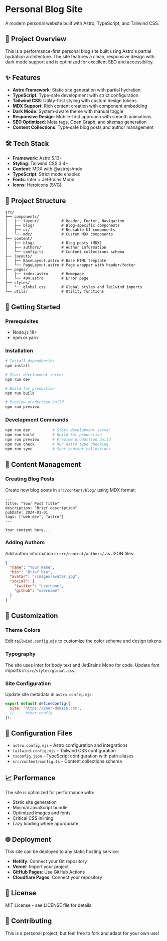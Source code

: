 # Personal Blog Site

A modern personal website built with Astro, TypeScript, and Tailwind CSS.

## 🚀 Project Overview

This is a performance-first personal blog site built using Astro's partial hydration architecture. The site features a clean, responsive design with dark mode support and is optimized for excellent SEO and accessibility.

## ✨ Features

- **Astro Framework**: Static site generation with partial hydration
- **TypeScript**: Type-safe development with strict configuration
- **Tailwind CSS**: Utility-first styling with custom design tokens
- **MDX Support**: Rich content creation with component embedding
- **Dark Mode**: System-aware theme with manual toggle
- **Responsive Design**: Mobile-first approach with smooth animations
- **SEO Optimized**: Meta tags, Open Graph, and sitemap generation
- **Content Collections**: Type-safe blog posts and author management

## 🛠️ Tech Stack

- **Framework**: Astro 5.13+
- **Styling**: Tailwind CSS 3.4+
- **Content**: MDX with @astrojs/mdx
- **TypeScript**: Strict mode enabled
- **Fonts**: Inter + JetBrains Mono
- **Icons**: Heroicons (SVG)

## 📁 Project Structure

```
src/
├── components/
│   ├── layout/          # Header, Footer, Navigation
│   ├── blog/            # Blog-specific components
│   ├── ui/              # Reusable UI components
│   └── mdx/             # Custom MDX components
├── content/
│   ├── blog/            # Blog posts (MDX)
│   ├── authors/         # Author information
│   └── config.ts        # Content collections schema
├── layouts/
│   ├── BaseLayout.astro # Base HTML template
│   └── PageLayout.astro # Page wrapper with header/footer
├── pages/
│   ├── index.astro      # Homepage
│   └── 404.astro        # Error page
├── styles/
│   └── global.css       # Global styles and Tailwind imports
└── utils/               # Utility functions
```

## 🚀 Getting Started

### Prerequisites

- Node.js 18+ 
- npm or yarn

### Installation

```bash
# Install dependencies
npm install

# Start development server
npm run dev

# Build for production
npm run build

# Preview production build
npm run preview
```

### Development Commands

```bash
npm run dev          # Start development server
npm run build        # Build for production
npm run preview      # Preview production build
npm run check        # Run Astro type checking
npm run sync         # Sync content collections
```

## 📝 Content Management

### Creating Blog Posts

Create new blog posts in `src/content/blog/` using MDX format:

```mdx
---
title: "Your Post Title"
description: "Brief description"
pubDate: 2024-01-01
tags: ["web-dev", "astro"]
---

Your content here...
```

### Adding Authors

Add author information in `src/content/authors/` as JSON files:

```json
{
  "name": "Your Name",
  "bio": "Brief bio",
  "avatar": "/images/avatar.jpg",
  "social": {
    "twitter": "username",
    "github": "username"
  }
}
```

## 🎨 Customization

### Theme Colors

Edit `tailwind.config.mjs` to customize the color scheme and design tokens.

### Typography

The site uses Inter for body text and JetBrains Mono for code. Update font imports in `src/styles/global.css`.

### Site Configuration

Update site metadata in `astro.config.mjs`:

```js
export default defineConfig({
  site: 'https://your-domain.com',
  // ... other config
});
```

## 🔧 Configuration Files

- `astro.config.mjs` - Astro configuration and integrations
- `tailwind.config.mjs` - Tailwind CSS configuration
- `tsconfig.json` - TypeScript configuration with path aliases
- `src/content/config.ts` - Content collections schema

## 📈 Performance

The site is optimized for performance with:

- Static site generation
- Minimal JavaScript bundle
- Optimized images and fonts
- Critical CSS inlining
- Lazy loading where appropriate

## 🌐 Deployment

This site can be deployed to any static hosting service:

- **Netlify**: Connect your Git repository
- **Vercel**: Import your project
- **GitHub Pages**: Use GitHub Actions
- **Cloudflare Pages**: Connect your repository

## 📄 License

MIT License - see LICENSE file for details.

## 🤝 Contributing

This is a personal project, but feel free to fork and adapt for your own use!
